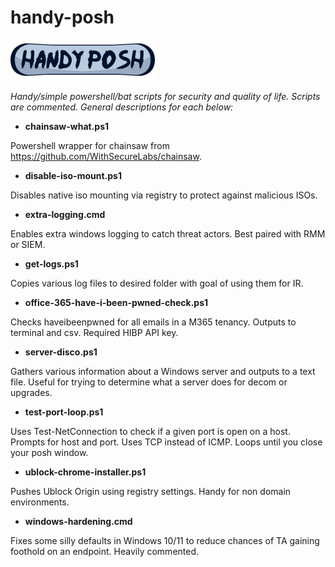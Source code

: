 # handy-posh
![logo](https://github.com/biffalo/handy-posh/raw/main/handy-logo.png)


*Handy/simple powershell/bat scripts for security and quality of life. Scripts are commented. General descriptions for each below:*

- **chainsaw-what.ps1**

Powershell wrapper for chainsaw from https://github.com/WithSecureLabs/chainsaw.




- **disable-iso-mount.ps1**

Disables native iso mounting via registry to protect against malicious ISOs.




- **extra-logging.cmd**

Enables extra windows logging to catch threat actors. Best paired with RMM or SIEM.




- **get-logs.ps1**

Copies various log files to desired folder with goal of using them for IR.




- **office-365-have-i-been-pwned-check.ps1**

Checks haveibeenpwned for all emails in a M365 tenancy. Outputs to terminal and csv. Required HIBP API key.




- **server-disco.ps1**

Gathers various information about a Windows server and outputs to a text file. Useful for trying to determine what a server does for decom or upgrades.




- **test-port-loop.ps1**

Uses Test-NetConnection to check if a given port is open on a host. Prompts for host and port. Uses TCP instead of ICMP. Loops until you close your posh window.




- **ublock-chrome-installer.ps1**

Pushes Ublock Origin using registry settings. Handy for non domain environments.




- **windows-hardening.cmd**

Fixes some silly defaults in Windows 10/11 to reduce chances of TA gaining foothold on an endpoint. Heavily commented.


